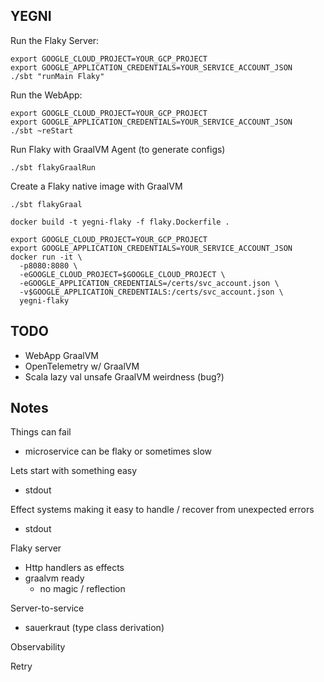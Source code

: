 YEGNI
-----

Run the Flaky Server:
```
export GOOGLE_CLOUD_PROJECT=YOUR_GCP_PROJECT
export GOOGLE_APPLICATION_CREDENTIALS=YOUR_SERVICE_ACCOUNT_JSON
./sbt "runMain Flaky"
```

Run the WebApp:
```
export GOOGLE_CLOUD_PROJECT=YOUR_GCP_PROJECT
export GOOGLE_APPLICATION_CREDENTIALS=YOUR_SERVICE_ACCOUNT_JSON
./sbt ~reStart
```

Run Flaky with GraalVM Agent (to generate configs)
```
./sbt flakyGraalRun
```

Create a Flaky native image with GraalVM
```
./sbt flakyGraal
```

```
docker build -t yegni-flaky -f flaky.Dockerfile .
```

```
export GOOGLE_CLOUD_PROJECT=YOUR_GCP_PROJECT
export GOOGLE_APPLICATION_CREDENTIALS=YOUR_SERVICE_ACCOUNT_JSON
docker run -it \
  -p8080:8080 \
  -eGOOGLE_CLOUD_PROJECT=$GOOGLE_CLOUD_PROJECT \
  -eGOOGLE_APPLICATION_CREDENTIALS=/certs/svc_account.json \
  -v$GOOGLE_APPLICATION_CREDENTIALS:/certs/svc_account.json \
  yegni-flaky
```

## TODO

- WebApp GraalVM
- OpenTelemetry w/ GraalVM
- Scala lazy val unsafe GraalVM weirdness (bug?)

## Notes

Things can fail
 - microservice can be flaky or sometimes slow

Lets start with something easy
 - stdout

Effect systems making it easy to handle / recover from unexpected errors 
 - stdout

Flaky server
 - Http handlers as effects
 - graalvm ready
   - no magic / reflection

Server-to-service
 - sauerkraut (type class derivation)

Observability

Retry


